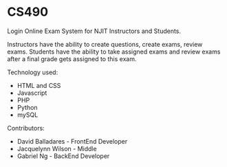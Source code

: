 # CS490
Login Online Exam System for NJIT Instructors and Students.

Instructors have the ability to create questions, create exams, review exams.
Students have the ability to take assigned exams and review exams after a final grade gets assigned to this exam.

Technology used:
- HTML and CSS
- Javascript
- PHP
- Python
- mySQL

Contributors: 
- David Balladares - FrontEnd Developer
- Jacquelynn Wilson - Middle
- Gabriel Ng - BackEnd Developer
